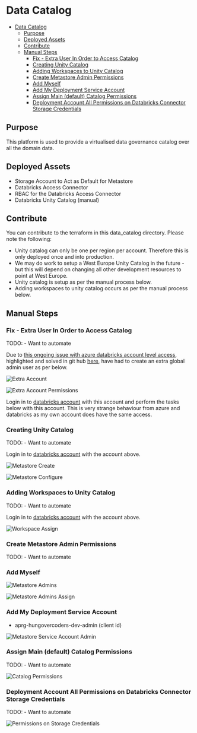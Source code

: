 # Data Catalog

- [Data Catalog](#data-catalog)
  - [Purpose](#purpose)
  - [Deployed Assets](#deployed-assets)
  - [Contribute](#contribute)
  - [Manual Steps](#manual-steps)
    - [Fix - Extra User In Order to Access Catalog](#fix---extra-user-in-order-to-access-catalog)
    - [Creating Unity Catalog](#creating-unity-catalog)
    - [Adding Workspaces to Unity Catalog](#adding-workspaces-to-unity-catalog)
    - [Create Metastore Admin Permissions](#create-metastore-admin-permissions)
    - [Add Myself](#add-myself)
    - [Add My Deployment Service Account](#add-my-deployment-service-account)
    - [Assign Main (default) Catalog Permissions](#assign-main-default-catalog-permissions)
    - [Deployment Account All Permissions on Databricks Connector Storage Credentials](#deployment-account-all-permissions-on-databricks-connector-storage-credentials)

## Purpose

This platform is used to provide a virtualised data governance catalog over all the domain data.

## Deployed Assets

- Storage Account to Act as Default for Metastore
- Databricks Access Connector
- RBAC for the Databricks Access Connector
- Databricks Unity Catalog (manual)

## Contribute

You can contribute to the terraform in this data_catalog directory.
Please note the following:

- Unity catalog can only be one per region per account. Therefore this is only deployed once and into production.
- We may do work to setup a West Europe Unity Catalog in the future - but this will depend on changing all other development resources to point at West Europe.
- Unity catalog is setup as per the manual process below.
- Adding workspaces to unity catalog occurs as per the manual process below.

## Manual Steps

### Fix - Extra User In Order to Access Catalog

TODO: - Want to automate

Due to [this ongoing issue with azure databricks account level access](https://community.databricks.com/t5/administration-architecture/unable-to-login-to-azure-databricks-account-console/m-p/83658/highlight/true#M1613), highlighted and solved in git hub [here](https://github.com/cloudboxacademy/azure_databricks_course/blob/main/known-issues/unable-to-login-to-azure-databricks-account-console.md), have had to create an extra global admin user as per below.

![Extra Account](./images/extra_account.png)

![Extra Account Permissions](./images/extra_account_permissions.png)

Login in to [databricks account](https://accounts.azuredatabricks.net/) with this account and perform the tasks below with this account.
This is very strange behaviour from azure and databricks as my own account does have the same access.

### Creating Unity Catalog

TODO: - Want to automate

Login in to [databricks account](https://accounts.azuredatabricks.net/) with the account above.

![Metastore Create](./images/metastore_create.png)

![Metastore Configure](./images/metastore_configure.png)

### Adding Workspaces to Unity Catalog

TODO: - Want to automate

Login in to [databricks account](https://accounts.azuredatabricks.net/) with the account above.

![Workspace Assign](./images/workspace_assign.png)

### Create Metastore Admin Permissions

TODO: - Want to automate

### Add Myself

![Metastore Admins](./images/metastore_admins.png)

![Metastore Admins Assign](./images/metastore_admins_assign.png)

### Add My Deployment Service Account

- aprg-hungovercoders-dev-admin (client id)

![Metastore Service Account Admin](./images/metastore_service_account_admin.PNG)

### Assign Main (default) Catalog Permissions

TODO: - Want to automate

![Catalog Permissions](./images/catalog_permissions.png)

### Deployment Account All Permissions on Databricks Connector Storage Credentials

TODO: - Want to automate

![Permissions on Storage Credentials](./images/storage_credentials_grant_deploy_account.PNG)
